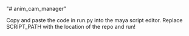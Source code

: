 "# anim_cam_manager" 

Copy and paste the code in run.py into the maya script editor. Replace SCRIPT_PATH with the location of the repo and run!
